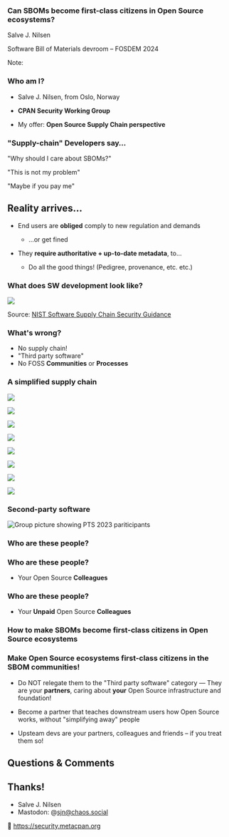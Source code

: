 [comment]: # (Compile this presentation with the command below)
[comment]: # (mdslides fosdem2024-sbom-in-open-source-ecosystems-talk.md --include ../media)
[comment]: # (...or by running the Makefile with "make")
[comment]: # (mdslides can be installed from https://github.com/dadoomer/markdown-slides/)

[comment]: # (THEME = solarized)

[comment]: # (minScale: 0.2)
[comment]: # (maxScale: 4.0)
[comment]: # (controls: true)
[comment]: # (width: "960")
[comment]: # (height: "700")
[comment]: # (help: true)
[comment]: # (progress: true)
[comment]: # (controlsBackArrows: "true")


### Can SBOMs become first-class citizens in Open Source ecosystems?

Salve J. Nilsen

Software Bill of Materials devroom – FOSDEM 2024

Note:



[comment]: # (!!!)

### Who am I?

* Salve J. Nilsen, from Oslo, Norway

* **CPAN Security Working Group**

* My offer: **Open Source Supply Chain perspective**


[comment]: # (!!!)

### "Supply-chain" Developers say…

"Why should I care about SBOMs?"

"This is not my problem"

"Maybe if you pay me"


[comment]: # (!!!)

## Reality arrives…

[comment]: # (!!!)

- End users are **obliged** comply to new regulation and demands
    - …or get fined

- They **require authoritative + up-to-date metadata**, to…
    - Do all the good things! (Pedigree, provenance, etc. etc.)


[comment]: # (!!!)

### What does SW development look like?


[comment]: # (!!!)

![](media/Software-supply-chain-NIST-Appendix-F-Figure-2.png)

Source: [NIST Software Supply Chain Security Guidance](https://www.nist.gov/itl/executive-order-14028-improving-nations-cybersecurity/software-security-supply-chains-software-1)


[comment]: # (!!!)

### What's wrong?

* No supply chain!
* "Third party software"
* No FOSS **Communities** or **Processes**


[comment]: # (!!!)

### A simplified supply chain

[comment]: # (!!!)

![](media/supply-chain-1.png)


[comment]: # (|||)

![](media/supply-chain-1b.png)


[comment]: # (|||)

![](media/supply-chain-2.png)

[comment]: # (|||)

![](media/supply-chain-2b.png)

[comment]: # (|||)

![](media/supply-chain-2c.png)

[comment]: # (|||)

![](media/supply-chain-3.png)

[comment]: # (|||)


![](media/supply-chain-3b.png)


[comment]: # (!!!)

![](media/Software-supply-chain-NIST-Appendix-F-Figure-2b.png)

[comment]: # (!!!)

### Second-party software


[comment]: # (!!!)

![Group picture showing PTS 2023 pariticipants](media/pts-group-picture-PTS2023.jpeg)


[comment]: # (!!!)

### Who are these people?


[comment]: # (!!!)

### Who are these people?

* Your Open Source **Colleagues**


[comment]: # (!!!)

### Who are these people?

* Your **Unpaid** Open Source **Colleagues**


[comment]: # (!!!)

### How to make SBOMs become first-class citizens in Open Source ecosystems


[comment]: # (!!!)

### Make Open Source ecosystems first-class citizens in the SBOM communities!

[comment]: # (!!!)

* Do NOT relegate them to the "Third party software" category — They are your **partners**, caring about **your** Open Source infrastructure and foundation!

[comment]: # (!!!)

* Become a partner that teaches downstream users how Open Source works, without "simplifying away" people

* Upsteam devs are your partners, colleagues and friends – if you treat them so!


[comment]: # (!!!)

## Questions & Comments

[comment]: # (!!!)

## Thanks!

* Salve J. Nilsen
* Mastodon: @sjn@chaos.social

🦆 https://security.metacpan.org


